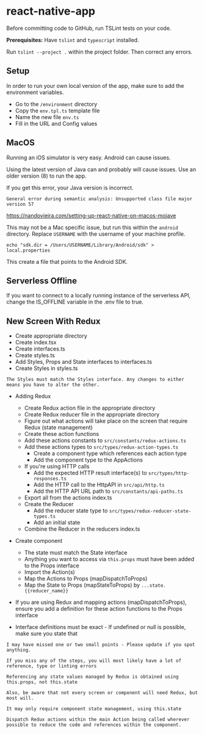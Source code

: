 # react-native-app

Before committing code to GitHub, run TSLint tests on your code.

**Prerequisites:** Have `tslint` and `typescript` installed.

Run `tslint --project .` within the project folder. Then correct any errors.

## Setup

In order to run your own local version of the app, make sure to add the environment variables.

- Go to the `/environment` directory
- Copy the `env.tpl.ts` template file
- Name the new file `env.ts`
- Fill in the URL and Config values

## MacOS

Running an iOS simulator is very easy. Android can cause issues.

Using the latest version of Java can and probably will cause issues.
Use an older version (8) to run the app.

If you get this error, your Java version is incorrect.
```
General error during semantic analysis: Unsupported class file major version 57
```

https://nandovieira.com/setting-up-react-native-on-macos-mojave

This may not be a Mac specific issue, but run this within the `android` directory.
Replace `USERNAME` with the username of your machine profile. 
```
echo "sdk.dir = /Users/USERNAME/Library/Android/sdk" > local.properties
```

This create a file that points to the Android SDK.

## Serverless Offline
If you want to connect to a locally running instance of the serverless API, change the IS_OFFLINE
variable in the .env file to true.

## New Screen With Redux

- Create appropriate directory
- Create index.tsx
- Create interfaces.ts
- Create styles.ts
- Add Styles, Props and State interfaces to interfaces.ts
- Create Styles in styles.ts

`The Styles must match the Styles interface. Any changes to either means you have to alter the other.`

- Adding Redux
    - Create Redux action file in the appropriate directory
    - Create Redux reducer file in the appropriate directory
    - Figure out what actions will take place on the screen that require Redux (state management)
    - Create these action functions
    - Add these actions constants to `src/constants/redux-actions.ts`
    - Add these actions types to `src/types/redux-action-types.ts`
        - Create a component type which references each action type
        - Add the component type to the AppActions 
    - If you're using HTTP calls
        - Add the expected HTTP result interface(s) to `src/types/http-responses.ts`
        - Add the HTTP call to the HttpAPI in `src/api/http.ts`
        - Add the HTTP API URL path to `src/constants/api-paths.ts`
    - Export all from the actions index.ts
    - Create the Reducer
        - Add the reducer state type to `src/types/redux-reducer-state-types.ts`
        - Add an initial state
    - Combine the Reducer in the reducers index.ts

- Create component
    - The state must match the State interface
    - Anything you want to access via `this.props` must have been added to the Props interface
    - Import the Action(s) 
    - Map the Actions to Props (mapDispatchToProps)
    - Map the State to Props (mapStateToProps) by `...state.{{reducer_name}}`

- If you are using Redux and mapping actions (mapDispatchToProps), ensure you add a definition for these action functions to the Props interface
- Interface definitions must be exact - If undefined or null is possible, make sure you state that

```
I may have missed one or two small points - Please update if you spot anything.

If you miss any of the steps, you will most likely have a lot of reference, type or linting errors

Referencing any state values managed by Redux is obtained using this.props, not this.state

Also, be aware that not every screen or component will need Redux, but most will.

It may only require component state management, using this.state

Dispatch Redux actions within the main Action being called wherever possible to reduce the code and references within the component.
```
